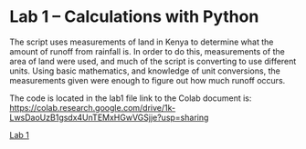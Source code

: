 # Lab 1 – Calculations with Python

The script uses measurements of land in Kenya to determine what the amount of runoff from rainfall is. In order to do this, measurements of the area of land were used, and much of the script is converting to use different units. Using  basic mathematics, and knowledge of unit conversions, the measurements given were enough to figure out how much runoff occurs.

The code is located in the lab1 file link to the Colab document is: https://colab.research.google.com/drive/1k-LwsDaoUzB1gsdx4UnTEMxHGwVGSjje?usp=sharing

[Lab 1](docs/lab1)
